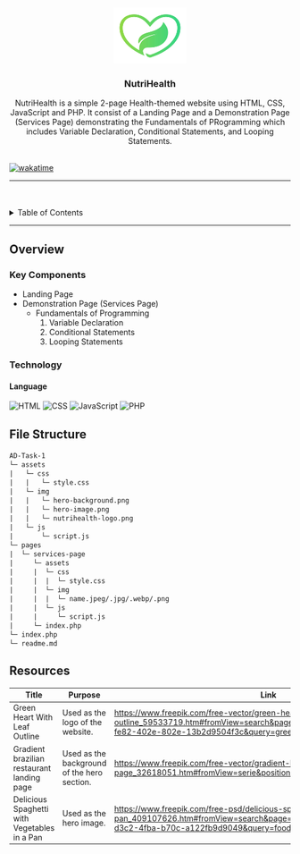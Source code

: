 <a name="readme-top">

<br/>

<br />
<div align="center">
  <a href="https://github.com/zyx-0314/">
    <img src="./assets/img/nutrihealth-logo.png" alt="NutriHeath Logo" width="130" height="100">
  </a>

  <h3 align="center">NutriHealth</h3>
</div>

<div align="center">
  NutriHealth is a simple 2-page Health-themed website using HTML, CSS, JavaScript and PHP. It consist of a Landing Page and a Demonstration Page (Services Page) demonstrating the Fundamentals of PRogramming which includes Variable Declaration, Conditional Statements, and Looping Statements.
</div>

<br />

[![wakatime](https://wakatime.com/badge/user/33684013-7d21-4b83-94b4-d4f1159d3156/project/5a62cfa1-9f73-4f7a-b13e-46b6601a4c9a.svg)](https://wakatime.com/badge/user/33684013-7d21-4b83-94b4-d4f1159d3156/project/5a62cfa1-9f73-4f7a-b13e-46b6601a4c9a)

---

<br />
<br />

<details>
  <summary>Table of Contents</summary>
  <ol>
    <li>
      <a href="#overview">Overview</a>
      <ol>
        <li>
          <a href="#key-components">Key Components</a>
        </li>
        <li>
          <a href="#technology">Technology</a>
        </li>
      </ol>
    </li>
    <li>
      <a href="#resources">Resources</a>
    </li>
  </ol>
</details>

---

## Overview

### Key Components

- Landing Page
- Demonstration Page (Services Page)
  - Fundamentals of Programming
    1. Variable Declaration
    2. Conditional Statements
    3. Looping Statements

### Technology

#### Language
![HTML](https://img.shields.io/badge/HTML-E34F26?style=for-the-badge&logo=html5&logoColor=white)
![CSS](https://img.shields.io/badge/CSS-1572B6?style=for-the-badge&logo=css3&logoColor=white)
![JavaScript](https://img.shields.io/badge/JavaScript-F7DF1E?style=for-the-badge&logo=javascript&logoColor=white)
![PHP](https://img.shields.io/badge/PHP-777BB4?style=for-the-badge&logo=php&logoColor=white)

## File Structure

```
AD-Task-1
└─ assets
|   └─ css
|   |   └─ style.css
|   └─ img
|   |   └─ hero-background.png
|   |   └─ hero-image.png
|   |   └─ nutrihealth-logo.png
|   └─ js
|       └─ script.js
└─ pages
|  └─ services-page
|     └─ assets
|     |  └─ css
|     |  |  └─ style.css
|     |  └─ img
|     |  |  └─ name.jpeg/.jpg/.webp/.png
|     |  └─ js
|     |     └─ script.js
|     └─ index.php
└─ index.php
└─ readme.md
```

## Resources

| Title        | Purpose                                                                       | Link          |
| ------------ | ----------------------------------------------------------------------------- | ------------- |
| Green Heart With Leaf Outline | Used as the logo of the website. | https://www.freepik.com/free-vector/green-heart-with-leaf-outline_59533719.htm#fromView=search&page=1&position=35&uuid=c2a20d07-fe82-402e-802e-13b2d9504f3c&query=green+calorie+logo+png |
| Gradient brazilian restaurant landing page | Used as the background of the hero section. | https://www.freepik.com/free-vector/gradient-brazilian-restaurant-landing-page_32618051.htm#fromView=serie&position=4 |
| Delicious Spaghetti with Vegetables in a Pan | Used as the hero image. | https://www.freepik.com/free-psd/delicious-spaghetti-with-vegetables-pan_409107626.htm#fromView=search&page=1&position=19&uuid=d7bfb556-d3c2-4fba-b70c-a122fb9d9049&query=food+png |